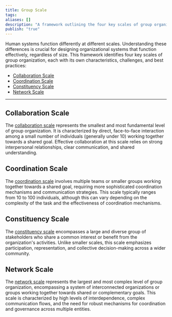 ```yaml
---
title: Group Scale
tags: 
aliases: []
description: "A framework outlining the four key scales of group organization, tailored for DAO contexts."
publish: "true"
---
```


Human systems function differently at different scales. Understanding these differences is crucial for designing organizational systems that function effectively, regardless of size. This framework identifies four key scales of group organization, each with its own characteristics, challenges, and best practices:

- [Collaboration Scale](./collaboration.md)
- [Coordination Scale](./coordination.md)
- [Constituency Scale](./constituency.md)
- [Network Scale](./network.md)

---

## Collaboration Scale

The [collaboration scale](notes/primitives/framework/scale/collaboration.md) represents the smallest and most fundamental level of group organization. It is characterized by direct, face-to-face interaction among a small number of individuals (generally under 10) working together towards a shared goal.  Effective collaboration at this scale relies on strong interpersonal relationships, clear communication, and shared understanding. 

## Coordination Scale

The [coordination scale](notes/primitives/framework/scale/coordination.md) involves multiple teams or smaller groups working together towards a shared goal, requiring more sophisticated coordination mechanisms and communication strategies.  This scale typically ranges from 10 to 100 individuals, although this can vary depending on the complexity of the task and the effectiveness of coordination mechanisms.  

## Constituency Scale

The [constituency scale](notes/primitives/framework/scale/constituency.md) encompasses a large and diverse group of stakeholders who share a common interest or benefit from the organization's activities.  Unlike smaller scales, this scale emphasizes participation, representation, and collective decision-making across a wider community.  

## Network Scale

The [network scale](notes/primitives/framework/scale/network.md) represents the largest and most complex level of group organization, encompassing a system of interconnected organizations or groups working together towards shared or complementary goals. This scale is characterized by high levels of interdependence, complex communication flows, and the need for robust mechanisms for coordination and governance across multiple entities. 